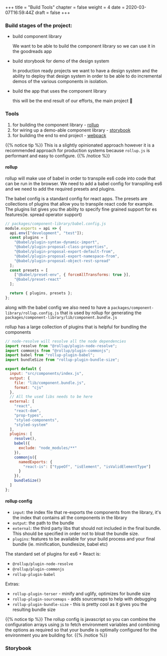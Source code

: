 +++
title = "Build Tools"
chapter = false
weight = 4
date = 2020-03-07T16:59:44Z
draft = false
+++

### Build stages of the project:
- build component library

  We want to be able to build the component library so we can use it in the goodreads app

- build storybook for demo of the design system

  In production ready projects we want to have a design system and
  the ability to deploy that design system in order to be able to do incremental
  demos of the various components in isolation.

- build the app that uses the component library

  this will be the end result of our efforts, the main project 🎉

### Tools

1) for building the component library - [rollup](https://rollupjs.org/guide/en/)
2) for wiring up a demo-able component library - [storybook](https://storybook.js.org/)
3) for building the end to end project - [webpack](https://webpack.js.org/)

{{% notice tip %}}
This is a slightly opinionated approach however it is a recommended approach for
production systems because `rollup.js` is performant and easy to configure.
{{% /notice %}}

#### rollup

rollup will make use of babel in order to transpile es6 code into code that can be
run in the browser. We need to add a babel config for transpiling es6 and we need to
add the required presets and plugins.

The babel config is a standard config for react apps. The presets are collections
of plugins that allow you to transpile react code for example. The plugins list gives
you the ability to specify fine grained support for es features(ie. spread operator support)

```javascript
// packages/component-library/babel.config.js
module.exports = api => {
  api.env(["development", "test"]);
  const plugins = [
    "@babel/plugin-syntax-dynamic-import",
    "@babel/plugin-proposal-class-properties",
    "@babel/plugin-proposal-export-default-from",
    "@babel/plugin-proposal-export-namespace-from",
    "@babel/plugin-proposal-object-rest-spread"
  ];
  const presets = [
    ["@babel/preset-env", { forceAllTransforms: true }],
    "@babel/preset-react"
  ];

  return { plugins, presets };
};
```

along with the babel config we also need to have a `packages/component-library/rollup.config.js` that
is used by rollup for generating the `packages/component-library/lib/component.bundle.js`

rollup has a large collection of plugins that is helpful for bundling the components

```javascript
// node-resolve will resolve all the node dependencies
import resolve from "@rollup/plugin-node-resolve";
import commonjs from "@rollup/plugin-commonjs";
import babel from "rollup-plugin-babel";
import bundleSize from "rollup-plugin-bundle-size";

export default {
  input: "src/components/index.js",
  output: {
    file: "lib/component.bundle.js",
    format: "cjs"
  },
  // All the used libs needs to be here
  external: [
    "react",
    "react-dom",
    "prop-types",
    "styled-components",
    "styled-system"
  ],
  plugins: [
    resolve(),
    babel({
      exclude: "node_modules/**"
    }),
    commonjs({
      namedExports: {
        "react-is": ["typeOf", "isElement", "isValidElementType"]
      }
    }),
    bundleSize()
  ]
};
```

#### rollup config

- `input`: the index file that re-exports the components from the
  library, it's the index that contains all the components in the library
- `output`: the path to the bundle
- `external`: the third party libs that should not included in the final bundle.
  This should be specified in order not to bloat the bundle size.
- `plugins`: features to be available for your build process and your final bundle
  (ie. minification, bundlesize, babel etc)

The standard set of plugins for es6 + React is:
- `@rollup/plugin-node-resolve`
- `@rollup/plugin-commonjs`
- `rollup-plugin-babel`

Extras:
- `rollup-plugin-terser` - minify and uglify, optimizes for bundle size
- `rollup-plugin-sourcemaps` - adds sourcemaps to help with debugging
- `rollup-plugin-bundle-size` - this is pretty cool as it gives you the resulting bundle size

{{% notice tip %}}
The rollup config is javascript so you can combine the configuration arrays using
js to fetch environment variables and combining the options as required so that your bundle
is optimally configured for the environment you are building for.
{{% /notice %}}

### Storybook
